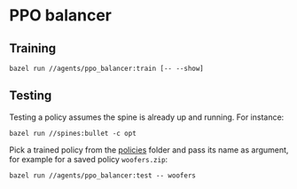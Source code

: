 # PPO balancer

## Training

```
bazel run //agents/ppo_balancer:train [-- --show]
```

## Testing

Testing a policy assumes the spine is already up and running. For instance:

```
bazel run //spines:bullet -c opt
```

Pick a trained policy from the [policies](policies/) folder and pass its name as argument, for example for a saved policy `woofers.zip`:

```
bazel run //agents/ppo_balancer:test -- woofers
```
